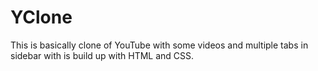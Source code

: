 # YClone
This is basically clone of YouTube with some videos and multiple tabs in sidebar with is build up with HTML and CSS.

